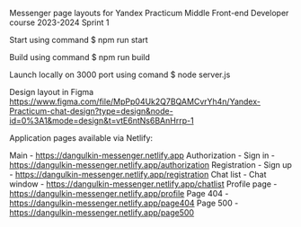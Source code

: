 Messenger page layouts for Yandex Practicum Middle Front-end Developer course 2023-2024
Sprint 1

Start using command
$ npm run start

Build using command
$ npm run build

Launch locally on 3000 port using comand
$ node server.js

Design layout in Figma
https://www.figma.com/file/MpPp04Uk2Q7BQAMCvrYh4n/Yandex-Practicum-chat-design?type=design&node-id=0%3A1&mode=design&t=vtE6ntNs6BAnHrrp-1 

Application pages available via Netlify:

Main - https://dangulkin-messenger.netlify.app
Authorization - Sign in - https://dangulkin-messenger.netlify.app/authorization
Registration - Sign up - https://dangulkin-messenger.netlify.app/registration
Chat list - Chat window - https://dangulkin-messenger.netlify.app/chatlist
Profile page - https://dangulkin-messenger.netlify.app/profile
Page 404 - https://dangulkin-messenger.netlify.app/page404 
Page 500 - https://dangulkin-messenger.netlify.app/page500 
